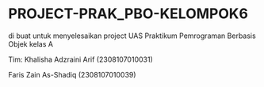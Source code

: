 # PROJECT-PRAK_PBO-KELOMPOK6
di buat untuk menyelesaikan project UAS Praktikum Pemrograman Berbasis Objek kelas A

Tim:
Khalisha Adzraini Arif (2308107010031)

Faris Zain As-Shadiq (2308107010039)  

